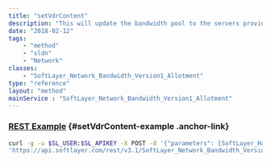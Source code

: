 ```yaml
---
title: "setVdrContent"
description: "This will update the bandwidth pool to the servers provided.  Servers currently in the bandwidth pool not provided on update will be removed. Servers provided on update not currently in the bandwidth pool will be added. If all servers are removed, this removes the bandwidth pool on completion. "
date: "2018-02-12"
tags:
    - "method"
    - "sldn"
    - "Network"
classes:
    - "SoftLayer_Network_Bandwidth_Version1_Allotment"
type: "reference"
layout: "method"
mainService : "SoftLayer_Network_Bandwidth_Version1_Allotment"
---
```


### [REST Example](#setVdrContent-example) <a href="/article/rest/"><i class="fas fa-question"></i></a> {#setVdrContent-example .anchor-link} 
```bash
curl -g -u $SL_USER:$SL_APIKEY -X POST -d '{"parameters": [SoftLayer_Hardware, SoftLayer_Hardware, SoftLayer_Virtual_Guest, SoftLayer_Network_Application_Delivery_Controller, int]}' \
'https://api.softlayer.com/rest/v3.1/SoftLayer_Network_Bandwidth_Version1_Allotment/{SoftLayer_Network_Bandwidth_Version1_AllotmentID}/setVdrContent'
```
